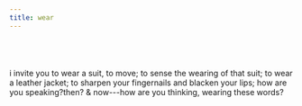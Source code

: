 ```yaml
---
title: wear
---
```


## ``` ```
i invite you to wear a suit, to move;
   to sense the wearing of that suit;
             to wear a leather jacket;
             to sharpen your fingernails and blacken your lips;
    how are you speaking?then?
& now---how are you thinking,
                wearing these words?

